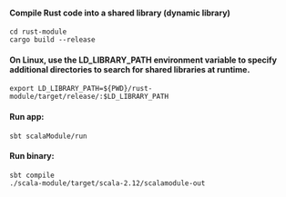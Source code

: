 
#### Compile Rust code into a shared library (dynamic library)
```
cd rust-module
cargo build --release
```

#### On Linux, use the LD_LIBRARY_PATH environment variable to specify additional directories to search for shared libraries at runtime.
```
export LD_LIBRARY_PATH=${PWD}/rust-module/target/release/:$LD_LIBRARY_PATH
```

#### Run app:
```
sbt scalaModule/run
```

#### Run binary:
```
sbt compile
./scala-module/target/scala-2.12/scalamodule-out
```